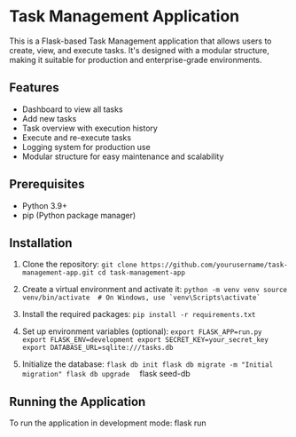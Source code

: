 # Task Management Application

This is a Flask-based Task Management application that allows users to create, view, and execute tasks. It's designed with a modular structure, making it suitable for production and enterprise-grade environments.

## Features

- Dashboard to view all tasks
- Add new tasks
- Task overview with execution history
- Execute and re-execute tasks
- Logging system for production use
- Modular structure for easy maintenance and scalability

## Prerequisites

- Python 3.9+
- pip (Python package manager)

## Installation

1. Clone the repository:   ```
   git clone https://github.com/yourusername/task-management-app.git
   cd task-management-app   ```

2. Create a virtual environment and activate it:   ```
   python -m venv venv
   source venv/bin/activate  # On Windows, use `venv\Scripts\activate`   ```

3. Install the required packages:   ```
   pip install -r requirements.txt   ```

4. Set up environment variables (optional):   ```
   export FLASK_APP=run.py
   export FLASK_ENV=development
   export SECRET_KEY=your_secret_key
   export DATABASE_URL=sqlite:///tasks.db   ```

5. Initialize the database:   ```
   flask db init
   flask db migrate -m "Initial migration"
   flask db upgrade   ```
   flask seed-db

## Running the Application

To run the application in development mode:
flask run